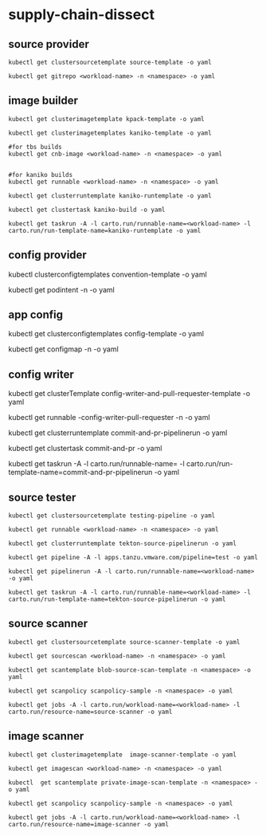 # supply-chain-dissect

## source provider

```
kubectl get clustersourcetemplate source-template -o yaml

kubectl get gitrepo <workload-name> -n <namespace> -o yaml
```

## image builder

```
kubectl get clusterimagetemplate kpack-template -o yaml

kubectl get clusterimagetemplates kaniko-template -o yaml

#for tbs builds
kubectl get cnb-image <workload-name> -n <namespace> -o yaml


#for kaniko builds
kubectl get runnable <workload-name> -n <namespace> -o yaml

kubectl get clusterruntemplate kaniko-runtemplate -o yaml

kubectl get clustertask kaniko-build -o yaml

kubectl get taskrun -A -l carto.run/runnable-name=<workload-name> -l carto.run/run-template-name=kaniko-runtemplate -o yaml
```


## config provider

kubectl clusterconfigtemplates convention-template -o yaml

kubectl get podintent <workload-name> -n <namespace> -o yaml

## app config
kubectl get clusterconfigtemplates config-template -o yaml

kubectl get configmap <workload-name> -n <namespace> -o yaml

## config writer

kubectl get clusterTemplate config-writer-and-pull-requester-template -o yaml

kubectl get runnable <workload-name>-config-writer-pull-requester -n <namespace> -o yaml

kubectl get clusterruntemplate commit-and-pr-pipelinerun -o yaml

kubectl get clustertask commit-and-pr -o yaml

kubectl get taskrun -A -l carto.run/runnable-name=<workload-name> -l carto.run/run-template-name=commit-and-pr-pipelinerun -o yaml




## source tester

```
kubectl get clustersourcetemplate testing-pipeline -o yaml

kubectl get runnable <workload-name> -n <namespace> -o yaml

kubectl get clusterruntemplate tekton-source-pipelinerun -o yaml

kubectl get pipeline -A -l apps.tanzu.vmware.com/pipeline=test -o yaml

kubectl get pipelinerun -A -l carto.run/runnable-name=<workload-name> -o yaml

kubectl get taskrun -A -l carto.run/runnable-name=<workload-name> -l carto.run/run-template-name=tekton-source-pipelinerun -o yaml
```

## source scanner

```
kubectl get clustersourcetemplate source-scanner-template -o yaml

kubectl get sourcescan <workload-name> -n <namespace> -o yaml

kubectl get scantemplate blob-source-scan-template -n <namespace> -o yaml

kubectl get scanpolicy scanpolicy-sample -n <namespace> -o yaml

kubectl get jobs -A -l carto.run/workload-name=<workload-name> -l carto.run/resource-name=source-scanner -o yaml
```

## image scanner
```
kubectl get clusterimagetemplate  image-scanner-template -o yaml

kubectl get imagescan <workload-name> -n <namespace> -o yaml

kubectl  get scantemplate private-image-scan-template -n <namespace> -o yaml

kubectl get scanpolicy scanpolicy-sample -n <namespace> -o yaml

kubectl get jobs -A -l carto.run/workload-name=<workload-name> -l carto.run/resource-name=image-scanner -o yaml

```
